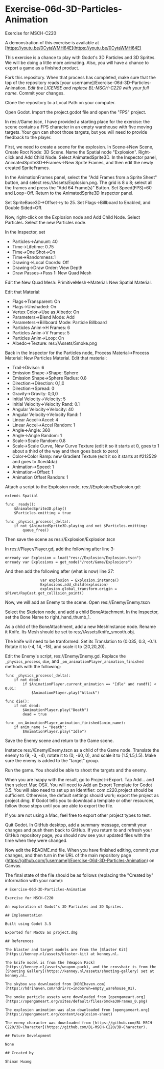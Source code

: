 # Exercise-06d-3D-Particles-Animation

Exercise for MSCH-C220

A demonstration of this exercise is available at [https://youtu.be/0CytaWMH64E](https://youtu.be/0CytaWMH64E)

This exercise is a chance to play with Godot's 3D Particles and 3D Sprites. We will be doing a little more animating. Also, you will have a chance to export a game as a finished product.

Fork this repository. When that process has completed, make sure that the top of the repository reads [your username]/Exercise-06d-3D-Particles-Animation. *Edit the LICENSE and replace BL-MSCH-C220 with your full name.* Commit your changes.

Clone the repository to a Local Path on your computer.

Open Godot. Import the project.godot file and open the "FPS" project.

In res://Game.tscn, I have provided a starting place for the exercise: the scene contains a FPS character in an empty warehouse with five moving targets. Your gun can shoot those targets, but you will need to provide feedback to the player.

First, we need to create a scene for the explosion. In Scene->New Scene, Create Root Node: 3D Scene. Name the Spatial node "Explosion". Right-click and Add Child Node. Select AnimatedSprite3D. In the Inspector panel, AnimatedSprite3D->Frames->New Sprite Frames, and then edit the newly created SpriteFrames.

In the AnimationFrames panel, select the "Add Frames from a Sprite Sheet" button, and select res://Assets/Explosion.png. The grid is 8 x 8; select all the frames and press the "Add 64 Frame(s)" Button. Set Speed(FPS)=60 and Loop=Off. Return to the AnimatedSprite3D Inspector panel.

Set SpriteBase3D->Offset->y to 25. Set Flags->Billboard to Enabled, and Double Sided=Off. 

Now, right-click on the Explosion node and Add Child Node. Select Particles. Select the new Particles node.

In the Inspector, set 
 - Particles->Amount: 40
 - Time->Lifetime: 0.75
 - Time->One Shot->On
 - Time->Randomness:1
 - Drawing->Local Coords: Off
 - Drawing->Draw Order: View Depth
 - Draw Passes->Pass 1: New Quad Mesh

Edit the New Quad Mesh: PrimitiveMesh->Material: New Spatial Material. 

Edit that Material: 

 - Flags->Transparent: On
 - Flags->Unshaded: On
 - Vertex Color->Use as Albedo: On
 - Parameters->Blend Mode: Add
 - Parameters->Billboard Mode: Particle Billboard
 - Particles Anim->H Frames: 6
 - Particles Anim->V Frames: 5
 - Particles Anim->Loop: On
 - Albedo->Texture: res://Assets/Smoke.png

Back in the Inspector for the Particles node, Process Material->Process Material: New Particles Material. Edit that material:

 - Trail->Divisor: 6
 - Emission Shape->Shape: Sphere
 - Emission Shape->Sphere Radius: 0.8
 - Direction->Direction: 0,1,0
 - Direction->Spread: 0
 - Gravity->Gravity: 0,0,0
 - Initial Velocity->Velocity: 5
 - Initial Velocity->Velocity Rand: 0.1
 - Angular Velocity->Velocity: 40
 - Angular Velocity->Velocity Rand: 1
 - Linear Accel->Accel: 4
 - Linear Accel->Accel Random: 1
 - Angle->Angle: 360
 - Angle->Angle Random: 1
 - Scale->Scale Random: 0.8
 - Scale->Scale Curve, New Curve Texture (edit it so it starts at 0, goes to 1 about a third of the way and then goes back to zero)
 - Color->Color Ramp: new Gradient Texture (edit it so it starts at #212529 and goes to #ced4da)
 - Animation->Speed: 1
 - Animation->Offset: 1
 - Animation Offset Random: 1

Attach a script to the Explosion node, res://Explosion/Explosion.gd:

```
extends Spatial

func _ready():
	$AnimatedSprite3D.play()
	$Particles.emitting = true

func _physics_process(_delta):
	if not $AnimatedSprite3D.playing and not $Particles.emitting:
		queue_free()

```

Then save the scene as res://Explosion/Explosion.tscn

In res://Player/Player.gd, add the following after line 3:
```
onready var Explosion = load("res://Explosion/Explosion.tscn")
onready var Explosions = get_node("/root/Game/Explosions")
```

And then add the following after (what is now) line 27:
```
				var explosion = Explosion.instance()
				Explosions.add_child(explosion)
				explosion.global_transform.origin = $Pivot/RayCast.get_collision_point()
```

Now, we will add an Enemy to the scene. Open res://Enemy/Enemy.tscn

Select the Skeleton node, and add a child BoneAttachment. In the Inspector, set the Bone Name to right_hand_thumb_1.

As a child of the BoneAttachment, add a new MeshInstance node. Rename it Knife. Its Mesh should be set to res://Assets/knife_smooth.obj.

The knife will need to be tranformed. Set its Translation to (0.035, 0.3, -0.1). Rotate it to (-4, 14, -18), and scale it to (20,20,20).

Edit the Enemy's script, res://Enemy/Enemy.gd. Replace the `_physics_process`, `die`, and `_on_animationPlayer_animation_finished` methods with the following:

```
func _physics_process(_delta):
    if not dead:
        if $AnimationPlayer.current_animation == "Idle" and randf() < 0.01:
            $AnimationPlayer.play("Attack")

func die():
    if not dead:
        $AnimationPlayer.play("Death")
        dead = true

func _on_AnimationPlayer_animation_finished(anim_name):
    if anim_name != "Death":
        $AnimationPlayer.play("Idle")

```

Save the Enemy scene and return to the Game scene.

Instance res://Enemy/Enemy.tscn as a child of the Game node. Translate the enemy to (9, -3, -4), rotate it to (0, -60, 0), and scale it to (1.5,1.5,1.5). Make sure the enemy is added to the "target" group.

Run the game. You should be able to shoot the targets and the enemy.

When you are happy with the result, go to Project->Export. Tap Add… and then select Mac OSX. You will need to Add an Export Template for Godot 3.5. You will also need to set up an Identifier: com.c220.project should be sufficient. Otherwise, the default settings should work; export the project as project.dmg. If Godot tells you to download a template or other resources, follow those steps until you are able to export the file.

If you are not using a Mac, feel free to export other project types to test. 

Quit Godot. In GitHub desktop, add a summary message, commit your changes and push them back to GitHub. If you return to and refresh your GitHub repository page, you should now see your updated files with the time when they were changed.

Now edit the README.md file. When you have finished editing, commit your changes, and then turn in the URL of the main repository page (https://github.com/[username]/Exercise-06d-3D-Particles-Animation) on Canvas.

The final state of the file should be as follows (replacing the "Created by" information with your name):
```
# Exercise-06d-3D-Particles-Animation

Exercise for MSCH-C220

An exploration of Godot's 3D Particles and 3D Sprites.

## Implementation

Built using Godot 3.5

Exported for MacOS as project.dmg

## References

The blaster and target models are from the [Blaster Kit](https://kenney.nl/assets/blaster-kit) at kenney.nl.

The knife model is from the [Weapon Pack](https://kenney.nl/assets/weapon-pack), and the crosshair is from the [Shooting Gallery](https://kenney.nl/assets/shooting-gallery) set at kenney.nl.

The skybox was downloaded from [HDRIhaven.com](https://hdrihaven.com/hdri/?c=indoor&h=empty_warehouse_01).

The smoke particle assets were downloaded from [opengameart.org](https://opengameart.org/sites/default/files/Smoke30Frames_0.png)

The explosion animation was also downloaded from [opengameart.org](https://opengameart.org/content/explosion-sheet)

The enemy character was downloaded from [https://github.com/BL-MSCH-C220/3D-Character](https://github.com/BL-MSCH-C220/3D-Character).

## Future Development

None

## Created by 

Shinan Huang
```
